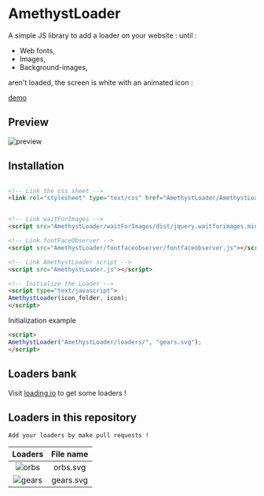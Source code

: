 # AmethystLoader
A simple JS library to add a loader on your website :
until :

* Web fonts,
* Images,
* Background-images,

aren't loaded, the screen is white with an animated icon :

[demo](http://projets.melvin-lemoine.me/AmethystLoader/demo/)

## Preview
![preview](https://i.imgur.com/Q5GzByU.png)

## Installation

```HTML

<!-- Link the css sheet -->
<link rel="stylesheet" type="text/css" href="AmethystLoader/AmethystLoader.css" />


<!-- Link waitForImages -->
<script src="AmethystLoader/waitForImages/dist/jquery.waitforimages.min.js"></script>

<!-- Link fontFaceObserver -->
<script src="AmethystLoader/fontfaceobserver/fontfaceobserver.js"></script>

<!-- Link AmethystLoader script -->
<script src="AmethystLoader.js"></script>

<!-- Initialize the Loader -->
<script type="text/javascript">
AmethystLoader(icon_folder, icon);
</script>

```

Initialization example
```HTML
<script>
AmethystLoader("AmethystLoader/loaders/", "gears.svg");
</script>
```

## Loaders bank
Visit [loading.io](https://loading.io) to get some loaders !

## Loaders in this repository
`Add your loaders by make pull requests !`

| Loaders                                                             | File name     |
| :-----------------------------------------------------------------: |:-------------:|
| ![orbs](http://documents.melvin-lemoine.me/loaders/orbs.svg)        | orbs.svg      |
| ![gears](http://documents.melvin-lemoine.me/loaders/gears.svg)      | gears.svg     |
